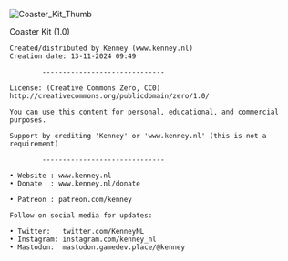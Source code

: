 ![Coaster_Kit_Thumb](Assets/Thumbnail/Coaster_Kit_Thumb.png)

Coaster Kit (1.0)

    Created/distributed by Kenney (www.kenney.nl)
    Creation date: 13-11-2024 09:49
    
            ------------------------------

    License: (Creative Commons Zero, CC0)
    http://creativecommons.org/publicdomain/zero/1.0/

    You can use this content for personal, educational, and commercial purposes.

    Support by crediting 'Kenney' or 'www.kenney.nl' (this is not a requirement)

            ------------------------------

    • Website : www.kenney.nl
    • Donate  : www.kenney.nl/donate

    • Patreon : patreon.com/kenney
    
    Follow on social media for updates:

    • Twitter:   twitter.com/KenneyNL
    • Instagram: instagram.com/kenney_nl
    • Mastodon:  mastodon.gamedev.place/@kenney
